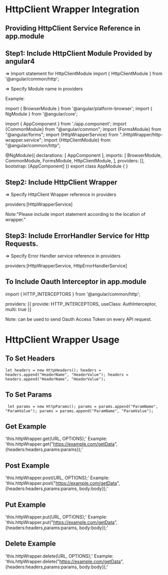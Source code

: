 # HttpClient Wrapper Integration

## Providing HttpClient Service Reference in app.module

## Step1: Include HttpClient Module Provided by angular4

=> Import statement for HttpClientModule
import { HttpClientModule } from '@angular/common/http';

=> Specify Module name in providers

Example:

import { BrowserModule } from '@angular/platform-browser';
import { NgModule } from '@angular/core';

import { AppComponent } from './app.component';
import {CommonModule} from "@angular/common";
import {FormsModule} from "@angular/forms";
import {HttpWrapperService} from "./HttpWrapper/http-wrapper.service";
import {HttpClientModule} from "@angular/common/http";

@NgModule({
  declarations: [
    AppComponent
  ],
  imports: [
    BrowserModule,
    CommonModule,
    FormsModule,
    HttpClientModule,
  ],
  providers: [],
  bootstrap: [AppComponent]
})
export class AppModule { }

## Step2: Include HttpClient Wrapper

=> Specify HttpClient Wrapper reference in providers

providers:[HttpWrapperService]

Note:"Please include import statement according to the location of wrapper."

## Step3: Include ErrorHandler Service for Http Requests.

=> Specify Error Handler service reference in providers

providers:[HttpWrapperService, HttpErrorHandlerService]

## To Include Oauth Interceptor in app.module
import { HTTP_INTERCEPTORS } from '@angular/common/http';

providers: [{
    provide: HTTP_INTERCEPTORS,
    useClass: AuthInterceptor,
    multi: true
  }]

Note: can be used to send Oauth Access Token on every API request.

# HttpClient Wrapper Usage

## To Set Headers

`let headers = new HttpHeaders();
 headers = headers.append("HeaderName", "HeaderValue");
 headers = headers.append("HeaderName", "HeaderValue");`

## To Set Params

` let params = new HttpParams();
  params = params.append("ParamName", "ParamValue");
  params = params.append("ParamName", "ParamValue");`

## Get Example

'this.httpWrapper.get(URL, OPTIONS);'
Example:
'this.httpWrapper.get("https://example.com/getData", {headers:headers,params:params});'

## Post Example

'this.httpWrapper.post(URL, OPTIONS);'
Example:
'this.httpWrapper.post("https://example.com/getData", {headers:headers,params:params, body:body});'

## Put Example

'this.httpWrapper.put(URL, OPTIONS);'
Example:
'this.httpWrapper.put("https://example.com/getData", {headers:headers,params:params, body:body});'

## Delete Example

'this.httpWrapper.delete(URL, OPTIONS);'
Example:
'this.httpWrapper.delete("https://example.com/getData", {headers:headers,params:params, body:body});'
